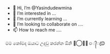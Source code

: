 - 👋 Hi, I’m @Yasindudewmina
- 👀 I’m interested in ...
- 🌱 I’m currently learning ...
- 💞️ I’m looking to collaborate on ....
- 📫 How to reach me ....

<!---
Yasindudewmina/Yasindudewmina is a ✨ special ✨ repository because its `README.md` (this file) appears on your GitHub profile.
You can click the Preview link to take a look at your changes.
--->
මම කෝමද ඔයාට උදවු කරන්න ඕනි 🌹⃝✥⃟☺️᭄ꦿ😌
